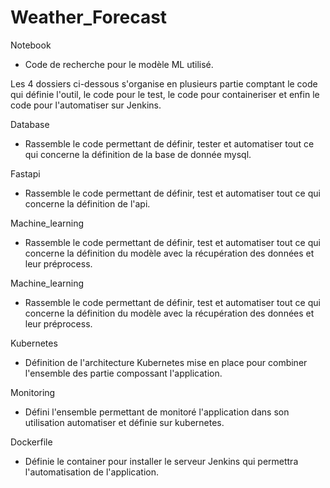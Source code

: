 # Weather_Forecast  

Notebook  
* Code de recherche pour le modèle ML utilisé.  
  
Les 4 dossiers ci-dessous s'organise en plusieurs partie comptant le code qui définie l'outil, le code pour le test, le code pour containeriser et enfin le code pour l'automatiser sur Jenkins.  
  
Database
* Rassemble le code permettant de définir, tester et automatiser tout ce qui concerne la définition de la base de donnée mysql.  
  
Fastapi  
* Rassemble le code permettant de définir, test et automatiser tout ce qui concerne la définition de l'api.  
  
Machine_learning  
* Rassemble le code permettant de définir, test et automatiser tout ce qui concerne la définition du modèle avec la récupération des données et leur préprocess.  
  
Machine_learning  
* Rassemble le code permettant de définir, test et automatiser tout ce qui concerne la définition du modèle avec la récupération des données et leur préprocess.  
  
  
Kubernetes  
* Définition de l'architecture Kubernetes mise en place pour combiner l'ensemble des partie compossant l'application.  
  
Monitoring  
* Défini l'ensemble permettant de monitoré l'application dans son utilisation automatiser et définie sur kubernetes.  
  
Dockerfile  
* Définie le container pour installer le serveur Jenkins qui permettra l'automatisation de l'application.  
